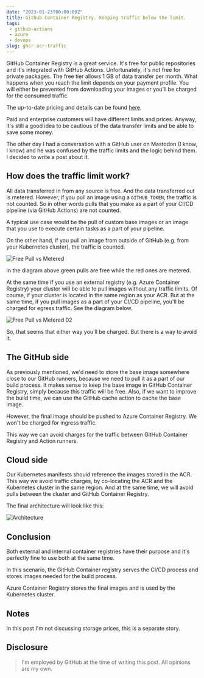 ```yaml
---
date: "2023-01-23T00:00:00Z"
title: Github Container Registry. Keeping traffic below the limit.
tags: 
 - github-actions
 - azure
 - devops
slug: ghcr-acr-traffic
---
```


GitHub Container Registry is a great service. It's free for public repositories and it's integrated with GitHub Actions. Unfortunately, it's not free for private packages. The free tier allows 1 GB of data transfer per month.
What happens when you reach the limit depends on your payment profile. You will either be prevented from downloading your images or you'll be charged for the consumed traffic.

The up-to-date pricing and details can be found [here](https://docs.github.com/en/billing/managing-billing-for-github-packages/about-billing-for-github-packages#about-billing-for-github-packages).

Paid and enterprise customers will have different limits and prices. Anyway, it's still a good idea to be cautious of the data transfer limits and be able to save some money.

The other day I had a conversation with a GitHub user on Mastodon (I know, I know) and he was confused by the traffic limits and the logic behind them. I decided to write a post about it.

## How does the traffic limit work?

All data transferred in from any source is free. And the data transferred out is metered. However, if you pull an image using a `GITHUB_TOKEN`, the traffic is not counted. So in other words pulls that you make as a part of your CI/CD pipeline (via GitHub Actions) are not counted.

A typical use case would be the pull of custom base images or an image that you use to execute certain tasks as a part of your pipeline.

On the other hand, if you pull an image from outside of GitHub (e.g. from your Kubernetes cluster), the traffic is counted.

![Free Pull vs Metered](/images/2023-01-ghcr-acr/free-pull-vs-metered.png)

In the diagram above green pulls are free while the red ones are metered.

At the same time if you use an external registry (e.g. Azure Container Registry) your cluster will be able to pull images without any traffic limits. Of course, if your cluster is located in the same region as your ACR. But at the same time, if you pull images as a part of your CI/CD pipeline, you'll be charged for egress traffic. See the diagram below.

![Free Pull vs Metered 02](/images/2023-01-ghcr-acr/free-pull-vs-metered-02.png)

So, that seems that either way you'll be charged. But there is a way to avoid it.

## The GitHub side

As previously mentioned, we'd need to store the base image somewhere close to our GitHub runners, because we need to pull it as a part of our build process. It makes sense to keep the base image in GitHub Container Registry, simply because this traffic will be free. Also, if we want to improve the build time, we can use the GitHub cache action to cache the base image.

However, the final image should be pushed to Azure Container Registry. We won't be charged for ingress traffic.

This way we can avoid charges for the traffic between GitHub Container Registry and Action runners.

## Cloud side

Our Kubernetes manifests should reference the images stored in the ACR. This way we avoid traffic charges, by co-locating the ACR and the Kubernetes cluster in the same region. And at the same time, we will avoid pulls between the cluster and GitHub Container Registry.

The final architecture will look like this:

![Architecture](/images/2023-01-ghcr-acr/architecture-02.png)

## Conclusion

Both external and internal container registries have their purpose and it's perfectly fine to use both at the same time.

In this scenario, the GitHub Container registry serves the CI/CD process and stores images needed for the build process.

Azure Container Registry stores the final images and is used by the Kubernetes cluster.

## Notes

In this post I'm not discussing storage prices, this is a separate story.

## Disclosure

> I'm employed by GitHub at the time of writing this post. All opinions are my own.